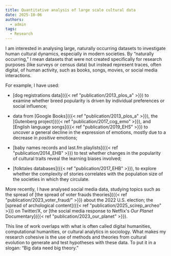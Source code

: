 ```yaml
---
title: Quantitative analysis of large scale cultural data
date: 2025-10-06
authors:
  - admin
tags:
  - Research
---
```


I am interested in analysing large, naturally occurring datasets to investigate human cultural dynamics, especially in modern societies. By “naturally occurring,” I mean datasets that were not created specifically for research purposes (like surveys or census data) but instead represent traces, often digital, of human activity, such as books, songs, movies, or social media interactions.

For example, I have used:

 - [dog registrations data]({{< ref "publication/2013_plos_a" >}}) to examine whether breed popularity is driven by individual preferences or social influence;
 
 - data from [Google Books]({{< ref "publication/2013_plos_a" >}}), the [Gutenberg project]({{< ref "publication/2017_cog_emo" >}}), and [English language songs]({{< ref "publication/2019_EHS" >}}) to uncover a general decline in the expression of emotions, mostly due to a decrease in _positive_ emotions;
 
 - [baby names records and last.fm playlists]({{< ref "publication/2014_EHB" >}}) to test whether changes in the popularity of cultural traits reveal the learning biases involved;
 
 - [folktales databases]({{< ref "publication/2017_EHB" >}}), to explore whether the complexity of stories correlates with the population size of the societies in which they circulate.

More recently, I have analysed social media data, studying topics such as the spread of [the spread of voter frauds theories]({{< ref "publication/2023_voter_fraud/" >}}) about the 2022 U.S. election; the [spread of archological content]({{< ref "publication/2025_scirep_archeo" >}}) on Twitter/X, or [the social media response to Netflix's _Our Planet_ Documentary]({{< ref "publication/2023_our_planet" >}}).    

This line of work overlaps with what is often called digital humanities, computational humanities, or cultural analytics in sociology. What makes my research cohesive is the use of methods and theories from cultural evolution to generate and test hypotheses with these data.
To put it in a slogan: “Big data need big theory.”